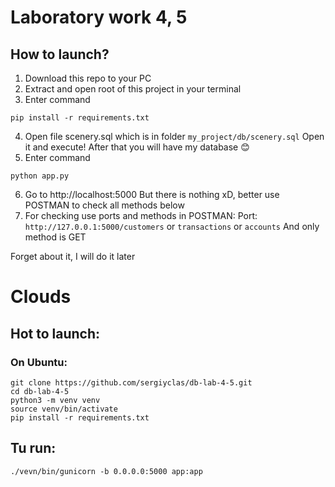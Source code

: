 # Laboratory work 4, 5 

## How to launch? 

1. Download this repo to your PC
2. Extract and open root of this project in your terminal
3. Enter command
```shell
pip install -r requirements.txt
```
4. Open file scenery.sql which is in folder ```my_project/db/scenery.sql```
Open it and execute! After that you will have my database 😊
5. Enter command
```shell
python app.py
```
6. Go to http://localhost:5000
But there is nothing xD, better use POSTMAN to check all methods below
7. For checking use ports and methods in POSTMAN:
Port: ```http://127.0.0.1:5000/customers``` or ```transactions``` or ```accounts```
And only method is GET

Forget about it, I will do it later
<!-- Methods: GET, POST, PUT, DEL

Example of POST Method:
```
{"username": "John", "email": "john@example.com", "password": "123123123"}
```
PUT is the same, but you need choose user address, which data to change:
```
http://127.0.0.1:5000/users/{id_user_to_change}
``` -->


# Clouds

## Hot to launch:
### On Ubuntu:

```shell
git clone https://github.com/sergiyclas/db-lab-4-5.git
cd db-lab-4-5
python3 -m venv venv
source venv/bin/activate
pip install -r requirements.txt
```

## Tu run:

```shell
./vevn/bin/gunicorn -b 0.0.0.0:5000 app:app
```

